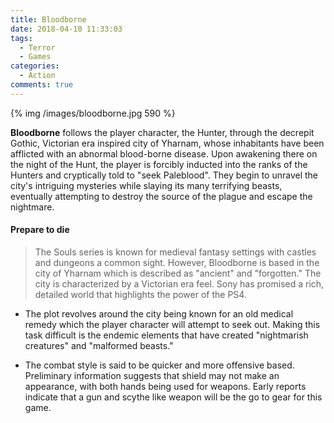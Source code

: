 ```yaml
---
title: Bloodborne
date: 2018-04-10 11:33:03
tags:
  - Terror
  - Games
categories:
  - Action
comments: true
---
```

{% img /images/bloodborne.jpg 590 %}

**Bloodborne** follows the player character, the Hunter, through the decrepit Gothic, Victorian era inspired city of Yharnam, whose inhabitants have been afflicted with an abnormal blood-borne disease. Upon awakening there on the night of the Hunt, the player is forcibly inducted into the ranks of the Hunters and cryptically told to "seek Paleblood". They begin to unravel the city's intriguing mysteries while slaying its many terrifying beasts, eventually attempting to destroy the source of the plague and escape the nightmare.
<!-- more -->
#### Prepare to die
> The Souls series is known for medieval fantasy settings with castles and dungeons a common sight. However, Bloodborne is based in the city of Yharnam which is described as "ancient" and "forgotten." The city is characterized by a Victorian era feel. Sony has promised a rich, detailed world that highlights the power of the PS4.

* The plot revolves around the city being known for an old medical remedy which the player character will attempt to seek out. Making this task difficult is the endemic elements that have created "nightmarish creatures" and "malformed beasts."

* The combat style is said to be quicker and more offensive based. Preliminary information suggests that shield may not make an appearance, with both hands being used for weapons. Early reports indicate that a gun and scythe like weapon will be the go to gear for this game.